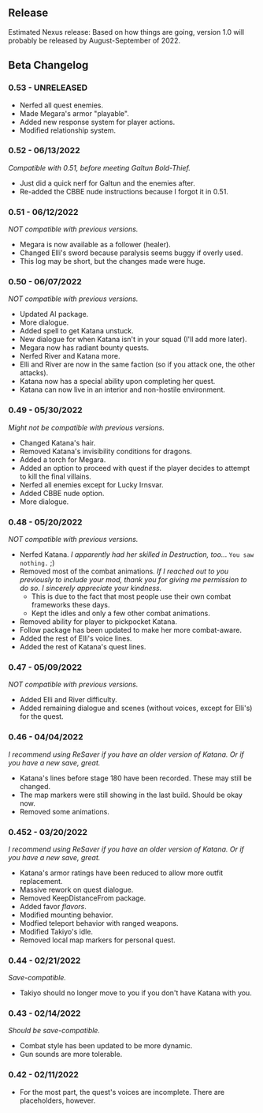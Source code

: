 ## Release

Estimated Nexus release: 
Based on how things are going, version 1.0 will probably be released by August-September of 2022.

## Beta Changelog
### 0.53 - UNRELEASED
- Nerfed all quest enemies. 
- Made Megara's armor "playable".
- Added new response system for player actions.
- Modified relationship system.

### 0.52 - 06/13/2022
*Compatible with 0.51, before meeting Galtun Bold-Thief.*
- Just did a quick nerf for Galtun and the enemies after.
- Re-added the CBBE nude instructions because I forgot it in 0.51.

### 0.51 - 06/12/2022
*NOT compatible with previous versions.*
- Megara is now available as a follower (healer). 
- Changed Elli's sword because paralysis seems buggy if overly used.
- This log may be short, but the changes made were huge.

### 0.50 - 06/07/2022
*NOT compatible with previous versions.*
- Updated AI package.
- More dialogue.
- Added spell to get Katana unstuck.
- New dialogue for when Katana isn't in your squad (I'll add more later).
- Megara now has radiant bounty quests.
- Nerfed River and Katana more.
- Elli and River are now in the same faction (so if you attack one, the other attacks).
- Katana now has a special ability upon completing her quest. 
- Katana can now live in an interior and non-hostile environment.

### 0.49 - 05/30/2022
*Might not be compatible with previous versions.*
- Changed Katana's hair.
- Removed Katana's invisibility conditions for dragons.
- Added a torch for Megara.
- Added an option to proceed with quest if the player decides to attempt to kill the final villains.
- Nerfed all enemies except for Lucky Irnsvar.
- Added CBBE nude option.
- More dialogue.

### 0.48 - 05/20/2022
*NOT compatible with previous versions.*
- Nerfed Katana. *I apparently had her skilled in Destruction, too...* `You saw nothing.` ;)
- Removed most of the combat animations. *If I reached out to you previously to include your mod, thank you for giving me permission to do so. I sincerely appreciate your kindness.* 
    - This is due to the fact that most people use their own combat frameworks these days.
    - Kept the idles and only a few other combat animations.
- Removed ability for player to pickpocket Katana. 
- Follow package has been updated to make her more combat-aware.
- Added the rest of Elli's voice lines.
- Added the rest of Katana's quest lines.

### 0.47 - 05/09/2022
*NOT compatible with previous versions.*
- Added Elli and River difficulty.
- Added remaining dialogue and scenes (without voices, except for Elli's) for the quest.


### 0.46 - 04/04/2022
*I recommend using ReSaver if you have an older version of Katana. Or if you have a new save, great.*
- Katana's lines before stage 180 have been recorded. These may still be changed.
- The map markers were still showing in the last build. Should be okay now.
- Removed some animations.

### 0.452 - 03/20/2022
*I recommend using ReSaver if you have an older version of Katana. Or if you have a new save, great.*
- Katana's armor ratings have been reduced to allow more outfit replacement.
- Massive rework on quest dialogue.
- Removed KeepDistanceFrom package.
- Added favor *flavors*.
- Modified mounting behavior. 
- Modfied teleport behavior with ranged weapons.
- Modified Takiyo's idle.
- Removed local map markers for personal quest.

### 0.44 - 02/21/2022 
*Save-compatible.*
- Takiyo should no longer move to you if you don't have Katana with you.
### 0.43 - 02/14/2022 
*Should be save-compatible.*
- Combat style has been updated to be more dynamic.
- Gun sounds are more tolerable.
### 0.42 - 02/11/2022
- For the most part, the quest's voices are incomplete. There are placeholders, however.